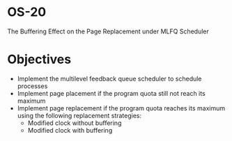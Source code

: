 # OS-20
The Buffering Effect on the Page Replacement under MLFQ Scheduler

# Objectives
* Implement the multilevel feedback queue scheduler to schedule processes
* Implement page placement if the program quota still not reach its maximum
* Implement page replacement if the program quota reaches its maximum using the following replacement strategies:
  * Modified clock without buffering
  * Modified clock with buffering
